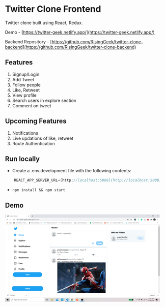# Twitter Clone Frontend

Twitter clone built using React, Redux.

Demo - [https://twitter-geek.netlify.app/](https://twitter-geek.netlify.app/)

Backend Repository - [https://github.com/RisingGeek/twitter-clone-backend](https://github.com/RisingGeek/twitter-clone-backend)

## Features

1. Signup/Login
2. Add Tweet
3. Follow people
4. Like, Retweet
5. View profile
6. Search users in explore section
7. Comment on tweet

## Upcoming Features

1. Notifications
2. Live updations of like, retweet
3. Route Authentication

## Run locally

- Create a .env.development file with the following contents:

```javascript
    REACT_APP_SERVER_URL=[http://localhost:5000](http://localhost:5000)
```

- `npm install && npm start`

## Demo

![Feed](demo/feed.png)
